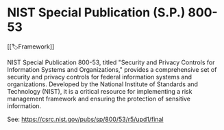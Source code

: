 
# NIST Special Publication (S.P.) 800-53

[[🏷️Framework]]

NIST Special Publication 800-53, titled "Security and Privacy Controls for Information Systems and Organizations," provides a comprehensive set of security and privacy controls for federal information systems and organizations. Developed by the National Institute of Standards and Technology (NIST), it is a critical resource for implementing a risk management framework and ensuring the protection of sensitive information.

See: https://csrc.nist.gov/pubs/sp/800/53/r5/upd1/final
